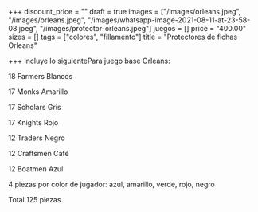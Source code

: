 +++
discount_price = ""
draft = true
images = ["/images/orleans.jpeg", "/images/orleans.jpeg", "/images/whatsapp-image-2021-08-11-at-23-58-08.jpeg", "/images/protector-orleans.jpeg"]
juegos = []
price = "400.00"
sizes = []
tags = ["colores", "fillamento"]
title = "Protectores de fichas Orleans"

+++
Incluye lo siguientePara juego base Orleans:

18 Farmers Blancos

17 Monks Amarillo

17 Scholars Gris

17 Knights Rojo

12 Traders Negro

12 Craftsmen Café

12 Boatmen Azul

4 piezas por color de jugador: azul, amarillo, verde, rojo, negro

Total 125 piezas.